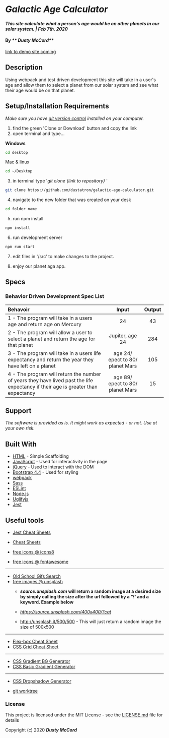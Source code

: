 # _Galactic Age Calculator_

#### _This site calculate what a person's age would be on other planets in our solar system. | Feb 7th. 2020_

#### By _** Dusty McCord**_
[link to demo site coming](#)

## Description

Using webpack and test driven development this site will take in a user's age and allow them to select a planet from our solar system and see what their age would be on that planet. 

## Setup/Installation Requirements

_Make sure you have [git version control](https://git-scm.com/downloads) installed on your computer._

1. find the green 'Clone or Download' button and copy the link
2. open terminal and type...

**Windows**
```sh 
cd desktop
```

 Mac & linux 
 ```sh
 cd ~/Desktop
 ```

 3. in terminal type '_git clone {link to repository}_ '

```sh
git clone https://github.com/dustatron/galactic-age-calculator.git
```

4. navigate to the new folder that was created on your desk
```sh
cd folder name
```

5. run npm install
```sh
npm install
```

6. run development server
```sh
npm run start
```

7. edit files in '/src' to make changes to the project.


8. enjoy our planet aga app. 



## Specs
### Behavior Driven Development Spec List

Behavoir | Input | Output
:---------|:------:|:------:
|1 - The program will take in a users age and return age on Mercury | 24 | 43 |
|2 - The program will allow a user to select a planet and return the age for that planet | Jupiter, age 24 | 284 |
|3 - The program will take in a users life expectancy and return the year they have left on a planet | age 24/ epect to 80/ planet Mars | 105 |
|4 - The program will return the number of years they have lived past the life expectancy if their age is greater than expectancy | age 89/ epect to 80/ planet Mars | 15 |

## Support 

_The software is provided as is. It might work as expected - or not. Use at your own risk._


## Built With

* [HTML](https://developer.mozilla.org/en-US/docs/Web/HTML) - Simple Scaffolding
* [JavaScript](https://developer.mozilla.org/en-US/docs/Web/JavaScript) - Used for interactivity in the page
* [jQuery](https://jquery.com/) - Used to interact with the DOM
* [Bootstrap 4.4](https://getbootstrap.com/) - Used for styling
* [webpack](https://webpack.js.org/)
* [Sass](https://sass-lang.com/)
* [ESLint](https://eslint.org/)
* [Node.js](https://nodejs.org/en/)
* [Uglifyjs](https://www.uglifyjs.net/)
* [Jest](https://jestjs.io/)

## Useful tools

* [Jest Cheat Sheets](https://devhints.io/jest)
* [Cheat Sheets](https://devhints.io/)

* [free icons @ icons8](https://icons8.com/)
* [free  icons @ fontawesome](https://fontawesome.com/)
---
* [Old School Gifs Search](https://gifcities.org/)
* [free images @ unsplash](https://unsplash.com/)
    * **_source.unsplash.com_ will return a random image at a desired size by simply calling the size after the url followed by a '?' and a keyword. Example below**

    * _https://source.unsplash.com/400x400/?cat_
    * http://unsplash.it/500/500 - This will just return a random image the size of 500x500
---
* [Flex-box Cheat Sheet](http://yoksel.github.io/flex-cheatsheet/)
* [CSS Grid Cheat Sheet](http://grid.malven.co/)
---
* [CSS Gradient BG Generator](https://mycolor.space/gradient)
* [CSS Basic Gradient Generator](https://cssgradient.io/)
---
* [CSS Dropshadow Generator](https://cssgenerator.org/box-shadow-css-generator.html)

* [git worktree](http://sangsoonam.github.io/2019/02/08/using-git-worktree-to-deploy-github-pages.html) 

### License

This project is licensed under the MIT License - see the [LICENSE.md](LICENSE.md) file for details

Copyright (c) 2020 **_Dusty McCord_**

